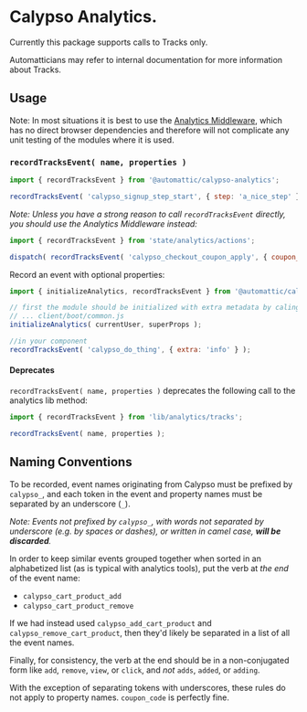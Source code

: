 Calypso Analytics.
=================

Currently this package supports calls to Tracks only.

Automatticians may refer to internal documentation for more information about Tracks.

## Usage

Note: In most situations it is best to use the [Analytics Middleware](https://github.com/Automattic/wp-calypso/tree/master/client/state/analytics), which has no direct browser dependencies and therefore will not complicate any unit testing of the modules where it is used.

### `recordTracksEvent( name, properties )`

```js
import { recordTracksEvent } from '@automattic/calypso-analytics';

recordTracksEvent( 'calypso_signup_step_start', { step: 'a_nice_step' } );

```

_Note: Unless you have a strong reason to call `recordTracksEvent` directly, you should use the Analytics Middleware instead:_

```js
import { recordTracksEvent } from 'state/analytics/actions';

dispatch( recordTracksEvent( 'calypso_checkout_coupon_apply', { coupon_code: 'abc123' } ) );
```

Record an event with optional properties:

```js
import { initializeAnalytics, recordTracksEvent } from '@automattic/calypso-analytics';

// first the module should be initialized with extra metadata by caling initialize once from app boot or other middleware
// ... client/boot/common.js
initializeAnalytics( currentUser, superProps );

//in your component
recordTracksEvent( 'calypso_do_thing', { extra: 'info' } );
```

#### Deprecates

`recordTracksEvent( name, properties )` deprecates the following call to the analytics lib method:

```js
import { recordTracksEvent } from 'lib/analytics/tracks';

recordTracksEvent( name, properties );
```

## Naming Conventions

To be recorded, event names originating from Calypso must be prefixed by `calypso_`, and each token in the event and property names must be separated by an underscore (`_`).

_Note: Events not prefixed by `calypso_`, with words not separated by underscore (e.g. by spaces or dashes), or written in camel case, **will be discarded**._

In order to keep similar events grouped together when sorted in an alphabetized list (as is typical with analytics tools), put the verb at _the end_ of the event name:

- `calypso_cart_product_add`
- `calypso_cart_product_remove`

If we had instead used `calypso_add_cart_product` and `calypso_remove_cart_product`, then they'd likely be separated in a list of all the event names.

Finally, for consistency, the verb at the end should be in a non-conjugated form like `add`, `remove`, `view`, or `click`, and _not_ `adds`, `added`, or `adding`.

With the exception of separating tokens with underscores, these rules do not apply to property names. `coupon_code` is perfectly fine.
